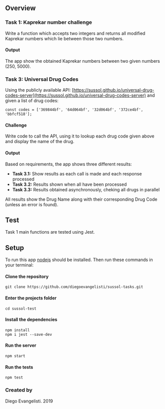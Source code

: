 
## Overview

### Task 1: Kaprekar number challenge
Write a function which accepts two integers and returns all modified Kaprekar numbers which lie between those two numbers. 

#### Output
The app show the obtained Kaprekar numbers between two given numbers (250, 5000).

### Task 3: Universal Drug Codes
Using the publicly available API: [https://sussol.github.io/universal-drug-codes-server](https://sussol.github.io/universal-drug-codes-server) and given a list of drug codes: 

`const codes = ['369844bf', '64d064bf', '32d064bf', '372ce4bf', 'bbfcf518'];`

#### Challenge
Write code to call the API, using it to lookup each drug code given above and display the name of the drug.

#### Output
Based on requirements, the app shows three different results:

- **Task 3.1:** Show results as each call is made and each response processed 
- **Task 3.2:** Results shown when all have been processed 
- **Task 3.3:** Results obtained asynchronously, cheking all drugs in parallel

All results show the Drug Name along with their corresponding Drug Code (unless an error is found).

## Test
Task 1 main functions are tested using Jest.

## Setup
To run this app [nodejs](https://nodejs.org/en/download/) should be installed. Then run these commands in your terminal:

#### Clone the repository

    git clone https://github.com/diegoevangelisti/sussol-tasks.git

#### Enter the projects folder

    cd sussol-test

#### Install the dependencies

    npm install
    npm i jest --save-dev

#### Run the server

    npm start

#### Run the tests 

    npm test
    
### Created by

Diego Evangelisti. 2019
